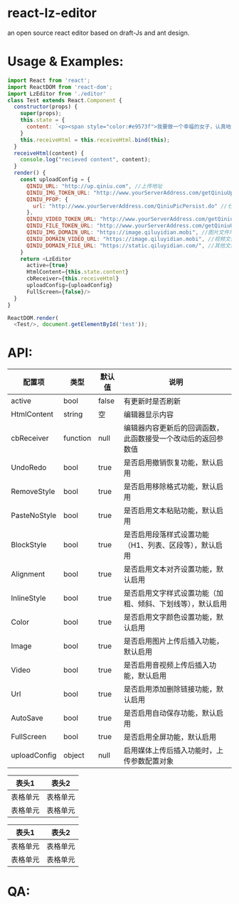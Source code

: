 # react-lz-editor
an open source react editor based on draft-Js and ant design.

# Usage & Examples:

``` js
import React from 'react';
import ReactDOM from 'react-dom';
import LzEditor from './editor'
class Test extends React.Component {
  constructor(props) {
    super(props);
    this.state = {
      content: `<p><span style="color:#e9573f">我要做一个幸福的女子，认真地生活，少一点幻想。</span></p><p>根据山东省重污染天气应急工作小组办公室《关于启动重污染天气Ⅰ级响应的通知》，<span style="color:#Da4453">我市于12月29日20时发布重污染天气红色预警</span>，并于12月30日20时采取包括机动车单双号限行等措施的重污染天气Ⅰ级应急响应。经气象部门与环保部门最新会商，由于天气形势发生了一定变化，12月31日至2017年1月1日，虽然空气扩散条件转差，31日仍以中度污染为主，预计1月1日空气质量以中度至重度为主，达不到严重污染的程度。为保障市民节假日出行，经市政府批准，暂停实施机动车单双号限行措施。其它应急响应措施继续执行。</p>`
    }
    this.receiveHtml = this.receiveHtml.bind(this);
  }
  receiveHtml(content) {
    console.log("recieved content", content);
  }
  render() {
    const uploadConfig = {
      QINIU_URL: "http://up.qiniu.com", //上传地址
      QINIU_IMG_TOKEN_URL: "http://www.yourServerAddress.com/getQiniuUptoken.do", //请求图片的token
      QINIU_PFOP: {
        url: "http://www.yourServerAddress.com/QiniuPicPersist.do" //七牛持久保存请求地址
      },
      QINIU_VIDEO_TOKEN_URL: "http://www.yourServerAddress.com/getQiniuUptoken.do", //请求媒体资源的token
      QINIU_FILE_TOKEN_URL: "http://www.yourServerAddress.com/getQiniuUptoken.do?name=patch", //其他资源的token的获取
      QINIU_IMG_DOMAIN_URL: "https://image.qiluyidian.mobi", //图片文件地址的前缀
      QINIU_DOMAIN_VIDEO_URL: "https://image.qiluyidian.mobi", //视频文件地址的前缀
      QINIU_DOMAIN_FILE_URL: "https://static.qiluyidian.com/", //其他文件地址前缀
    }
    return <LzEditor
      active={true}
      HtmlContent={this.state.content}
      cbReceiver={this.receiveHtml}
      uploadConfig={uploadConfig}
      FullScreen={false}/>
  }
}

ReactDOM.render(
  <Test/>, document.getElementById('test'));


```

# API:

  | 配置项 | 类型 | 默认值 | 说明 |  
  | -- | -- | -- | -- |  
  | active | bool | false | 有更新时是否刷新 |  
  | HtmlContent | string | 空 | 编辑器显示内容 |  
  | cbReceiver | function | null | 编辑器内容更新后的回调函数，此函数接受一个改动后的返回参数值 |
  | UndoRedo | bool | true | 是否启用撤销恢复功能，默认启用 |
  | RemoveStyle | bool | true | 是否启用移除格式功能，默认启用 |
  | PasteNoStyle | bool | true | 是否启用文本粘贴功能，默认启用 |
  | BlockStyle | bool | true | 是否启用段落样式设置功能（H1、列表、区段等），默认启用 |
  | Alignment | bool | true | 是否启用文本对齐设置功能，默认启用 |
  | InlineStyle | bool | true | 是否启用文字样式设置功能（加粗、倾斜、下划线等），默认启用 |
  | Color | bool | true | 是否启用文字颜色设置功能，默认启用 |
  | Image | bool | true | 是否启用图片上传后插入功能，默认启用 |
  | Video | bool | true | 是否启用音视频上传后插入功能，默认启用 |
  | Url | bool | true | 是否启用添加删除链接功能，默认启用 |
  | AutoSave | bool | true | 是否启用自动保存功能，默认启用 |
  | FullScreen | bool | true | 是否启用全屏功能，默认启用 |
  | uploadConfig | object | null | 启用媒体上传后插入功能时，上传参数配置对象 |
  
  
  表头1  | 表头2
--------- | --------
表格单元  | 表格单元 
表格单元  | 表格单元 

| 表头1  | 表头2|
| ---------- | -----------|
| 表格单元   | 表格单元   |
| 表格单元   | 表格单元   |


# QA:
